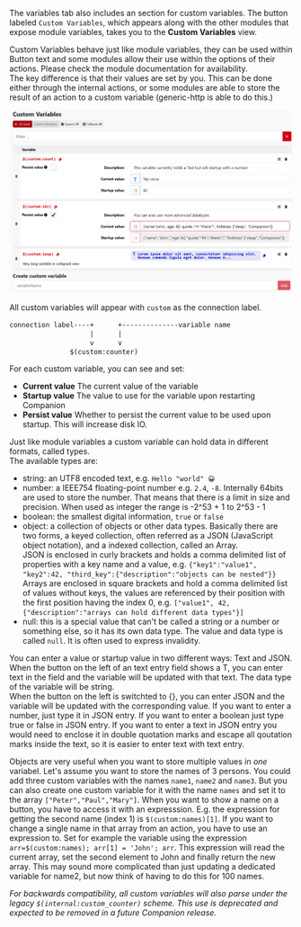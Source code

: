 The variables tab also includes an section for custom variables. The button labeled `Custom Variables`, which appears along with the other modules that expose module variables, takes you to the **Custom Variables** view.

Custom Variables behave just like module variables, they can be used within Button text and some modules allow their use within the options of their actions. Please check the module documentation for availability.  
The key difference is that their values are set by you. This can be done either through the internal actions, or some modules are able to store the result of an action to a custom variable (generic-http is able to do this.)

![Custom Variables View](images/custom-variables.png?raw=true 'Custom Variables View')

All custom variables will appear with `custom` as the connection label.

```
connection label----+      +--------------variable name
                    |      |
                    v      v
               $(custom:counter)
```

For each custom variable, you can see and set:

- **Current value** The current value of the variable
- **Startup value** The value to use for the variable upon restarting Companion
- **Persist value** Whether to persist the current value to be used upon startup. This will increase disk IO.

Just like module variables a custom variable can hold data in different formats, called types.  
The available types are:

- string: an UTF8 encoded text, e.g. `Hello "world" 😀`
- number: a IEEE754 floating-point number e.g. `2.4`, `-8`. Internally 64bits are used to store the number. That means that there is a limit in size and precision. When used as integer the range is -2^53 + 1 to 2^53 - 1
- boolean: the smallest digital information, `true` or `false`
- object: a collection of objects or other data types. Basically there are two forms, a keyed collection, often referred as a JSON (JavaScript object notation), and a indexed collection, called an Array.  
  JSON is enclosed in curly brackets and holds a comma delimited list of properties with a key name and a value, e.g. `{"key1":"value1", "key2":42, "third_key":{"description":"objects can be nested"}}`  
  Arrays are enclosed in square brackets and hold a comma delimited list of values without keys, the values are referenced by their position with the first position having the index 0, e.g. `["value1", 42, {"description":"arrays can hold different data types"}]`
- null: this is a special value that can't be called a string or a number or something else, so it has its own data type. The value and data type is called `null`. It is often used to express invalidity.

You can enter a value or startup value in two different ways: Text and JSON.
When the button on the left of an text entry field shows a T, you can enter text in the field and the variable will be updated with that text. The data type of the variable will be string.  
When the button on the left is switchted to {}, you can enter JSON and the variable will be updated with the corresponding value. If you want to enter a number, just type it in JSON entry. If you want to enter a boolean just type true or false in JSON entry. If you want to enter a text in JSON entry you would need to enclose it in double quotation marks and escape all qoutation marks inside the text, so it is easier to enter text with text entry.

Objects are very useful when you want to store multiple values in _one_ variabel. Let's assume you want to store the names of 3 persons. You could add three custom variables with the names `name1`, `name2` and `name3`. But you can also create one custom variable for it with the name `names` and set it to the array `["Peter","Paul","Mary"]`. When you want to show a name on a button, you have to access it with an expresssion. E.g. the expression for getting the second name (index 1) is `$(custom:names)[1]`. If you want to change a single name in that array from an action, you have to use an expression to. Set for example the variable using the expression `arr=$(custom:names); arr[1] = 'John'; arr`. This expression will read the current array, set the second element to John and finally return the new array. This may sound more complicated than just updating a dedicated variable for name2, but now think of having to do this for 100 names.

_For backwards compatibility, all custom variables will also parse under the legacy `$(internal:custom_counter)` scheme. This use is deprecated and expected to be removed in a future Companion release._
